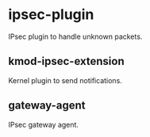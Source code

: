 # ipsec-plugin

IPsec plugin to handle unknown packets.

## kmod-ipsec-extension

Kernel plugin to send notifications.

## gateway-agent

IPsec gateway agent.
